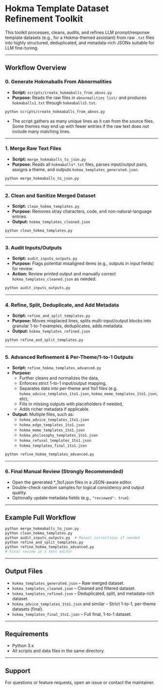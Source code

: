 # Hokma Template Dataset Refinement Toolkit

This toolkit processes, cleans, audits, and refines LLM prompt/response template datasets (e.g., for a Hokma-themed assistant) from raw `.txt` files into highly structured, deduplicated, and metadata-rich JSONs suitable for LLM fine-tuning.

---

## Workflow Overview

### 0. Generate Hokmaballs From Abnormalities

- **Script:** `scripts/create_hokmaballs_from_abnos.py`
- **Purpose:** Reads the raw files in `abnormalities list/` and produces `hokmaballs1.txt` through `hokmaballs5.txt`.

```sh
python scripts/create_hokmaballs_from_abnos.py
```
- The script gathers as many unique lines as it can from the source files. Some
  themes may end up with fewer entries if the raw text does not include many
  matching lines.

---

### 1. Merge Raw Text Files

- **Script:** `merge_hokmaballs_to_json.py`
- **Purpose:** Reads all `hokmaballs*.txt` files, parses input/output pairs, assigns a theme, and outputs `hokma_templates_generated.json`.

```sh
python merge_hokmaballs_to_json.py
```

---

### 2. Clean and Sanitize Merged Dataset

- **Script:** `clean_hokma_templates.py`
- **Purpose:** Removes stray characters, code, and non-natural-language entries.
- **Output:** `hokma_templates_cleaned.json`

```sh
python clean_hokma_templates.py
```

---

### 3. Audit Inputs/Outputs

- **Script:** `audit_inputs_outputs.py`
- **Purpose:** Flags potential misaligned items (e.g., outputs in input fields) for review.
- **Action:** Review printed output and manually correct `hokma_templates_cleaned.json` as needed.

```sh
python audit_inputs_outputs.py
```

---

### 4. Refine, Split, Deduplicate, and Add Metadata

- **Script:** `refine_and_split_templates.py`
- **Purpose:** Moves misplaced lines, splits multi-input/output blocks into granular 1-to-1 examples, deduplicates, adds metadata.
- **Output:** `hokma_templates_refined.json`

```sh
python refine_and_split_templates.py
```

---

### 5. Advanced Refinement & Per-Theme/1-to-1 Outputs

- **Script:** `refine_hokma_templates_advanced.py`
- **Purpose:** 
  - Further cleans and normalizes the data,
  - Enforces strict 1-to-1 input/output mapping,
  - Separates data into per-theme and 1to1 files (e.g. `hokma_advice_templates_1to1.json`, `hokma_meme_templates_1to1.json`, etc),
  - Fills in missing outputs with placeholders if needed,
  - Adds richer metadata if applicable.
- **Output:** Multiple files, such as:
    - `hokma_advice_templates_1to1.json`
    - `hokma_edge_templates_1to1.json`
    - `hokma_meme_templates_1to1.json`
    - `hokma_philosophy_templates_1to1.json`
    - `hokma_refusal_templates_1to1.json`
    - `hokma_templates_final_1to1.json`

```sh
python refine_hokma_templates_advanced.py
```

---

### 6. Final Manual Review (Strongly Recommended)

- Open the generated *_1to1.json files in a JSON-aware editor.
- Double-check random samples for logical consistency and output quality.
- Optionally update metadata fields (e.g., `"reviewed": true`).

---

## Example Full Workflow

```sh
python merge_hokmaballs_to_json.py
python clean_hokma_templates.py
python audit_inputs_outputs.py  # Manual corrections if needed
python refine_and_split_templates.py
python refine_hokma_templates_advanced.py
# Final review in a text editor
```

---

## Output Files

- `hokma_templates_generated.json` – Raw merged dataset.
- `hokma_templates_cleaned.json` – Cleaned and filtered dataset.
- `hokma_templates_refined.json` – Deduplicated, split, and metadata-rich dataset.
- `hokma_advice_templates_1to1.json` and similar – Strict 1-to-1, per-theme datasets (final).
- `hokma_templates_final_1to1.json` – Full final, 1-to-1 dataset.

---

## Requirements

- Python 3.x
- All scripts and data files in the same directory.

---

## Support

For questions or feature requests, open an issue or contact the maintainer.
